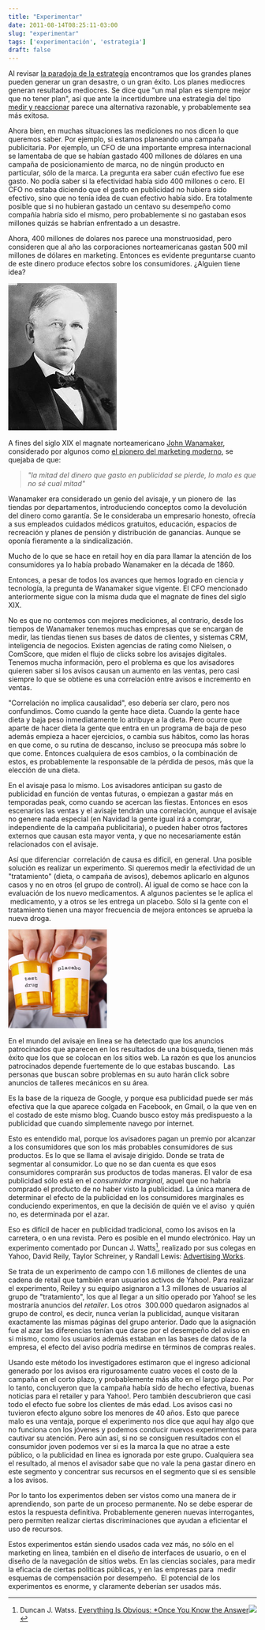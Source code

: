 ```yaml
---
title: "Experimentar"
date: 2011-08-14T08:25:11-03:00
slug: "experimentar"
tags: ['experimentación', 'estrategia']
draft: false
---
```


Al revisar [la paradoja de la estrategía](/blog/2011/08/la-paradoja-de-la-estrategia.html)
encontramos que los grandes planes pueden generar un gran desastre, o un
gran éxito. Los planes mediocres generan resultados mediocres. Se dice
que "un mal plan es siempre mejor que no tener plan", así que ante la
incertidumbre una estrategia del tipo 
[medir y reaccionar](/blog/2011/08/medir-y-reaccionar.html)
parece una alternativa razonable, y probablemente sea más exitosa.

Ahora bien, en muchas situaciones las mediciones no nos dicen lo que
queremos saber. Por ejemplo, si estamos planeando una campaña
publicitaria. Por ejemplo, un CFO de una importante empresa
internacional se lamentaba de que se habían gastado 400 millones de
dólares en una campaña de posicionamiento de marca, no de ningún
producto en particular, sólo de la marca. La pregunta era saber cuán
efectivo fue ese gasto. No podía saber si la efectividad había sido 400
millones o cero. El CFO no estaba diciendo que el gasto en publicidad no
hubiera sido efectivo, sino que no tenía idea de cuan efectivo había
sido. Era totalmente posible que si no hubieran gastado un centavo su
desempeño como compañía habría sido el mismo, pero probablemente si no
gastaban esos millones quizás se habrían enfrentado a un desastre.

Ahora, 400 millones de dolares nos parece una monstruosidad, pero
consideren que al año las corporaciones norteamericanas gastan 500 mil
millones de dólares en marketing. Entonces es evidente preguntarse
cuanto de este dinero produce efectos sobre los consumidores. ¿Alguien
tiene idea?

![](John_Wanamaker.jpg)

A fines del siglo XIX el magnate norteamericano [John
Wanamaker](http://en.wikipedia.org/wiki/John_Wanamaker), considerado por
algunos como [el pionero del marketing
moderno](http://mises.org/daily/5054/The-Pioneer-of-Marketing), se
quejaba de que:

> *"la mitad del dinero que gasto en publicidad se pierde, lo malo es
> que no sé cual mitad"*

Wanamaker era considerado un genio del avisaje, y un pionero de  las
tiendas por departamentos, introduciendo conceptos como la devolución
del dinero como garantía. Se le consideraba un empresario honesto,
ofrecía a sus empleados cuidados médicos gratuitos, educación, espacios
de recreación y planes de pensión y distribución de ganancias. Aunque se
oponía fieramente a la sindicalización.

Mucho de lo que se hace en retail hoy en día para llamar la atención de
los consumidores ya lo había probado Wanamaker en la década de 1860.

Entonces, a pesar de todos los avances que hemos logrado en ciencia y
tecnología, la pregunta de Wanamaker sigue vigente. El CFO mencionado
anteriormente sigue con la misma duda que el magnate de fines del siglo
XIX.

No es que no contemos con mejores mediciones, al contrario, desde los
tiempos de Wanamaker tenemos muchas empresas que se encargan de medir,
las tiendas tienen sus bases de datos de clientes, y sistemas CRM,
inteligencia de negocios. Existen agencias de rating como Nielsen, o
ComScore, que miden el flujo de clicks sobre los avisajes digitales.
Tenemos mucha información, pero el problema es que los avisadores
quieren saber si los avisos causan un aumento en las ventas, pero casi
siempre lo que se obtiene es una correlación entre avisos e incremento
en ventas.

"Correlación no implica causalidad", eso debería ser claro, pero nos
confundimos. Como cuando la gente hace dieta. Cuando la gente hace dieta
y baja peso inmediatamente lo atribuye a la dieta. Pero ocurre que
aparte de hacer dieta la gente que entra en un programa de baja de peso
además empieza a hacer ejercicios, o cambia sus hábitos, como las horas
en que come, o su rutina de descanso, incluso se preocupa más sobre lo
que come. Entonces cualquiera de esos cambios, o la combinación de
estos, es probablemente la responsable de la pérdida de pesos, más que
la elección de una dieta.

En el avisaje pasa lo mismo. Los avisadores anticipan su gasto de
publicidad en función de ventas futuras, o empiezan a gastar más en
temporadas peak, como cuando se acercan las fiestas. Entonces en esos
escenarios las ventas y el avisaje tendrán una correlación, aunque el
avisaje no genere nada especial (en Navidad la gente igual irá a
comprar, independiente de la campaña publicitaria), o pueden haber otros
factores externos que causan esta mayor venta, y que no necesariamente
están relacionados con el avisaje.

Así que diferenciar  correlación de causa es difícil, en general. Una
posible solución es realizar un experimento. Si queremos medir la
efectividad de un "tratamiento" (dieta, o campaña de avisos), debemos
aplicarlo en algunos casos y no en otros (el grupo de control). Al igual
de como se hace con la evaluación de los nuevo medicamentos. A algunos
pacientes se le aplica el  medicamento, y a otros se les entrega un
placebo. Sólo si la gente con el tratamiento tienen una mayor frecuencia
de mejora entonces se aprueba la nueva droga.

![](placebo-2.jpg)

En el mundo del avisaje en linea se ha detectado que los anuncios
patrocinados que aparecen en los resultados de una búsqueda, tienen más
éxito que los que se colocan en los sitios web. La razón es que los
anuncios patrocinados depende fuertemente de lo que estabas buscando.
 Las personas que buscan sobre problemas en su auto harán click sobre
anuncios de talleres mecánicos en su área.

Es la base de la riqueza de Google, y porque esa publicidad puede ser
más efectiva que la que aparece colgada en Facebook, en Gmail, o la que
ven en el costado de este mismo blog. Cuando busco estoy más
predispuesto a la publicidad que cuando simplemente navego por internet.

Esto es entendido mal, porque los avisadores pagan un premio por
alcanzar a los consumidores que son los más probables consumidores de
sus productos. Es lo que se llama el avisaje dirigido. Donde se trata de
segmentar al consumidor. Lo que no se dan cuenta es que esos
consumidores comprarán sus productos de todas maneras. El valor de esa
publicidad sólo está en el _consumidor marginal_, aquel que no habría
comprado el producto de no haber visto la publicidad. La única manera de
determinar el efecto de la publicidad en los consumidores marginales es
conduciendo experimentos, en que la decisión de quién ve el aviso  y
quién no, es determinada por el azar.

Eso es difícil de hacer en publicidad tradicional, como los avisos en la
carretera, o en una revista. Pero es posible en el mundo electrónico.
Hay un experimento comentado por Duncan J. Watts[^1], realizado por sus
colegas en Yahoo, David Reily, Taylor Schreiner, y Randall Lewis:
[Advertising Works](http://research.yahoo.com/project/2616).

Se trata de un experimento de campo con 1.6 millones de clientes de una
cadena de retail que también eran usuarios activos de Yahoo!. Para
realizar el experimento, Reiley y su equipo asignaron a 1.3 millones de
usuarios al grupo de "tratamiento", los que al llegar a un sitio
operado por Yahoo! se les mostraría anuncios del *retailer*. Los otros
 300.000 quedaron asignados al grupo de control, es decir, nunca verían
la publicidad, aunque visitaran exactamente las mismas páginas del grupo
anterior. Dado que la asignación fue al azar las diferencias tenían que
darse por el desempeño del aviso en si mismo, como los usuarios además
estaban en las bases de datos de la empresa, el efecto del aviso podría
medirse en términos de compras reales.

Usando este método los investigadores estimaron que el ingreso adicional
generado por los avisos era rigurosamente cuatro veces el costo de la
campaña en el corto plazo, y probablemente más alto en el largo plazo.
Por lo tanto, concluyeron que la campaña había sido de hecho efectiva,
buenas noticias para el retailer y para Yahoo!. Pero también
descubrieron que casi todo el efecto fue sobre los clientes de más edad.
Los avisos casi no tuvieron efecto alguno sobre los menores de 40 años.
Esto que parece malo es una ventaja, porque el experimento nos dice que
aquí hay algo que no funciona con los jóvenes y podemos conducir nuevos
experimentos para cautivar su atención. Pero aún así, si no se consiguen
resultados con el consumidor joven podemos ver si es la marca la que no
atrae a este público, o la publicidad en linea es ignorada por este
grupo. Cualquiera sea el resultado, al menos el avisador sabe que no
vale la pena gastar dinero en este segmento y concentrar sus recursos en
el segmento que si es sensible a los avisos.

Por lo tanto los experimentos deben ser vistos como una manera de ir
aprendiendo, son parte de un proceso permanente. No se debe esperar de
estos la respuesta definitiva. Probablemente generen nuevas
interrogantes, pero permiten realizar ciertas discriminaciones que
ayudan a eficientar el uso de recursos.

Estos experimentos están siendo usados cada vez más, no sólo en el
marketing en linea, también en el diseño de interfaces de usuario, o en
el diseño de la navegación de sitios webs. En las ciencias sociales,
para medir la eficacia de ciertas políticas públicas, y en las empresas
para  medir esquemas de compensación por desempeño.  El potencial de los
experimentos es enorme, y claramente deberían ser usados más.

[^1]: Duncan J. Watss. [Everything Is Obvious: \*Once You Know the
Answer](http://www.amazon.com/gp/product/B004DEPHGQ/ref=as_li_qf_sp_asin_tl?ie=UTF8&tag=lanaturaledel-20&linkCode=as2&camp=217145&creative=399373&creativeASIN=B004DEPHGQ)![](http://www.assoc-amazon.com/e/ir?t=lanaturaledel-20&l=as2&o=1&a=B004DEPHGQ&camp=217145&creative=399373)
